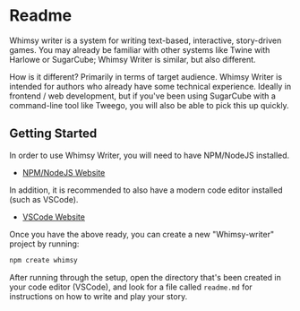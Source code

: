 # Readme

Whimsy writer is a system for writing text-based, interactive, story-driven games. You may already
be familiar with other systems like Twine with Harlowe or SugarCube; Whimsy Writer is similar, but
also different.

How is it different? Primarily in terms of target audience. Whimsy Writer is intended for authors
who already have some technical experience. Ideally in frontend / web development, but if you've
been using SugarCube with a command-line tool like Tweego, you will also be able to pick this up
quickly.

## Getting Started

In order to use Whimsy Writer, you will need to have NPM/NodeJS installed.

- [NPM/NodeJS Website](https://nodejs.org/en)

In addition, it is recommended to also have a modern code editor installed (such as VSCode).

- [VSCode Website](https://code.visualstudio.com/)

Once you have the above ready, you can create a new "Whimsy-writer" project by running:

```bash
npm create whimsy
```

After running through the setup, open the directory that's been created in your code editor
(VSCode), and look for a file called `readme.md` for instructions on how to write and play your
story.
